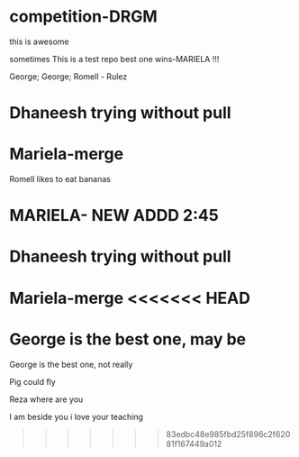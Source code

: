 # competition-DRGM

this is awesome

sometimes
This is a test repo
best one wins-MARIELA !!!

George;
George;
Romell - Rulez

# Dhaneesh trying without pull

# Mariela-merge

Romell likes to eat bananas

# MARIELA- NEW ADDD 2:45

# Dhaneesh trying without pull

Mariela-merge
<<<<<<< HEAD
=======
George is the best one, may be
=======

George is the best one, not really

Pig could fly

Reza where are you

I am beside you 
i love your teaching


> > > > > > > 83edbc48e985fbd25f896c2f62081f167449a012
